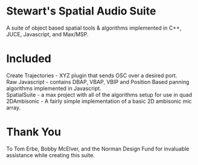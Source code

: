 # Stewart's Spatial Audio Suite
A suite of object based spatial tools & algorithms implemented in C++, JUCE, Javascript, and Max/MSP. 

# Included
Create Trajectories - XYZ plugin that sends OSC over a desired port. 
<br>
Raw Javascript - contains DBAP, VBAP, VBIP and Position Based panning algorithms implemented in Javascript. 
<br>
SpatialSuite - a max project with all of the algorithms setup for use in quad
<br>
2DAmbisonic - A fairly simple implementation of a basic 2D ambisonic mic array. 

# Thank You 
To Tom Erbe, Bobby McElver, and the Norman Design Fund for invaluable assistance while creating this suite. 

